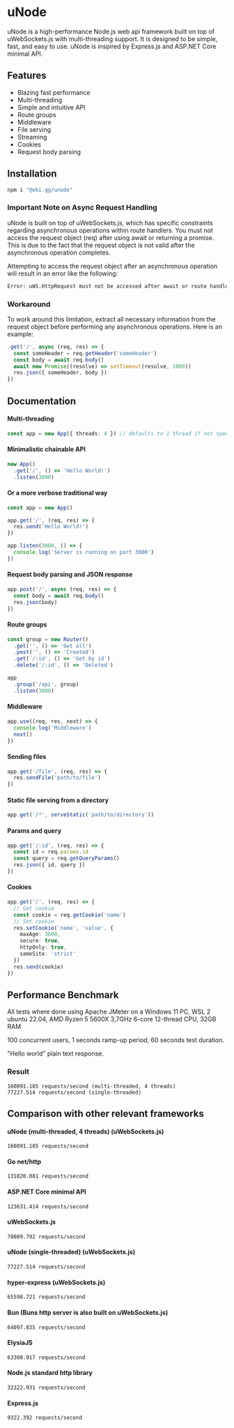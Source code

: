 # uNode

uNode is a high-performance Node.js web api framework built on top of uWebSockets.js with multi-threading support. It is designed to be simple, fast, and easy to use. uNode is inspired by Express.js and ASP.NET Core minimal API. 

## Features

- Blazing fast performance
- Multi-threading
- Simple and intuitive API
- Route groups
- Middleware
- File serving
- Streaming
- Cookies  
- Request body parsing

## Installation

```bash
npm i "@oki.gg/unode"
```

### Important Note on Async Request Handling

uNode is built on top of uWebSockets.js, which has specific constraints regarding asynchronous operations within route handlers. You must not access the request object (req) after using await or  returning a promise. This is due to the fact that the request object is not valid after the asynchronous operation completes.

Attempting to access the request object after an asynchronous operation will result in an error like the following:
  
```bash
Error: uWS.HttpRequest must not be accessed after await or route handler return. See documentation for uWS.HttpRequest and consult the user manual.
```

### Workaround

To work around this limitation, extract all necessary information from the request object before performing any asynchronous operations. Here is an example:

```ts
.get('/', async (req, res) => {
  const someHeader = req.getHeader('someHeader')
  const body = await req.body()
  await new Promise((resolve) => setTimeout(resolve, 1000))
  res.json({ someHeader, body })
})
```

## Documentation

#### Multi-threading

```ts
const app = new App({ threads: 4 }) // defaults to 1 thread if not specified
```

#### Minimalistic chainable API

```ts
new App()
  .get('/', () => 'Hello World!')
  .listen(3000)
```

#### Or a more verbose traditional way

```ts
const app = new App()

app.get('/', (req, res) => {
  res.send('Hello World!')
})

app.listen(3000, () => {
  console.log('Server is running on port 3000')
})
```

#### Request body parsing and JSON response

```ts
app.post('/', async (req, res) => {
  const body = await req.body()
  res.json(body)
})	
```

#### Route groups

```ts
const group = new Router()
  .get('', () => 'Get all')
  .post('', () => 'Created')
  .get('/:id', () => 'Get by id')
  .delete('/:id', () => 'Deleted')

app
  .group('/api', group)
  .listen(3000)
```

#### Middleware

```ts
app.use((req, res, next) => {
  console.log('Middleware')
  next()
})
```

#### Sending files

```ts
app.get('/file', (req, res) => {
  res.sendFile('path/to/file')
})
```

#### Static file serving from a directory

```ts
app.get('/*', serveStatic('path/to/directory'))
```

#### Params and query

```ts
app.get('/:id', (req, res) => {
  const id = req.params.id
  const query = req.getQueryParams()
  res.json({ id, query })
})
```

#### Cookies

```ts
app.get('/', (req, res) => {
  // Get cookie
  const cookie = req.getCookie('name')
  // Set cookie
  res.setCookie('name', 'value', {
    maxAge: 3600,
    secure: true,
    httpOnly: true,
    sameSite: 'strict'
  })
  res.send(cookie)
})
```

## Performance Benchmark

All tests where done using Apache JMeter on a Windows 11 PC, WSL 2 ubuntu 22.04, AMD Ryzen 5 5600X 3,7GHz 6-core 12-thread CPU, 32GB RAM

100 concurrent users, 1 seconds ramp-up period, 60 seconds test duration.

"Hello world" plain text response.

### Result

```
160091.185 requests/second (multi-threaded, 4 threads)
77227.514 requests/second (single-threaded)
```

## Comparison with other relevant frameworks

#### uNode (multi-threaded, 4 threads) (uWebSockets.js)

```
160091.185 requests/second
```

#### Go net/http

```
131820.081 requests/second
```

#### ASP.NET Core minimal API

```
123631.414 requests/second
```

#### uWebSockets.js

```
78089.792 requests/second
```

#### uNode (single-threaded) (uWebSockets.js)

```
77227.514 requests/second
```

#### hyper-express (uWebSockets.js)

```
65598.721 requests/second
```

#### Bun (Buns http server is also built on uWebSockets.js)

```
64097.835 requests/second
```

#### ElysiaJS

```
63300.917 requests/second
```

#### Node.js standard http library

```
32322.931 requests/second
```

#### Express.js

```
9322.392 requests/second
```
